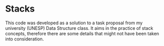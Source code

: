 # Stacks
This code was developed as a solution to a task proposal from my university (UNESP) Data Structure class. It aims in the practice of stack concepts, therefore there are some  details that might not have been taken into consideration.
